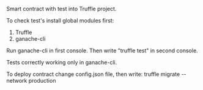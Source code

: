 Smart contract with test into Truffle project.

To check test's install global modules first:
1. Truffle
2. ganache-cli

Run ganache-cli in first console.
Then write "truffle test" in second console.

Tests correctly working only in ganache-cli.

To deploy contract change config.json file, then write:
truffle migrate --network production
